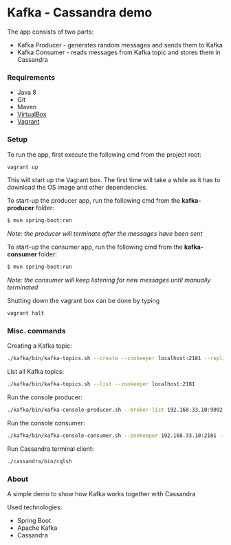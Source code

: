 Kafka - Cassandra demo
==========

The app consists of two parts: 

   - Kafka Producer - generates random messages and sends them to Kafka
   - Kafka Consumer - reads messages from Kafka topic and stores them in Cassandra

### Requirements

   - Java 8
   - Git
   - Maven
   - [VirtualBox]
   - [Vagrant]

### Setup

  To run the app, first execute the following cmd from the project root:
  ```sh
  vagrant up
  ```
  This will start up the Vagrant box. The first time will take a while as it has to download the OS image and other dependencies.
  
  To start-up the producer app, run the following cmd from the **kafka-producer** folder: 
  ```sh
  $ mvn spring-boot:run
  ```
  _Note: the producer will terminate after the messages have been sent_
  
  To start-up the consumer app, run the following cmd from the **kafka-consumer** folder: 
  ```sh
  $ mvn spring-boot:run
  ```
  _Note: the consumer will keep listening for new messages until manually terminated_
  
  Shutting down the vagrant box can be done by typing
  ```sh
  vagrant halt
  ```


### Misc. commands

Creating a Kafka topic: 
```sh
./kafka/bin/kafka-topics.sh --create --zookeeper localhost:2181 --replication-factor 1 --partitions 1 --topic myTopic
```

List all Kafka topics:
```sh
./kafka/bin/kafka-topics.sh --list --zookeeper localhost:2181
```

Run the console producer:
```sh
./kafka/bin/kafka-console-producer.sh --broker-list 192.168.33.10:9092 --topic myTopic
```

Run the console consumer:
```sh
./kafka/bin/kafka-console-consumer.sh --zookeeper 192.168.33.10:2181 --topic myTopic --from-beginning
```

Run Cassandra terminal client: 
```sh
./cassandra/bin/cqlsh
```

### About

A simple demo to show how Kafka works together with Cassandra

Used technologies: 

 - Spring Boot
 - Apache Kafka
 - Cassandra


[VirtualBox]:https://www.virtualbox.org/
[Vagrant]:https://www.vagrantup.com/
